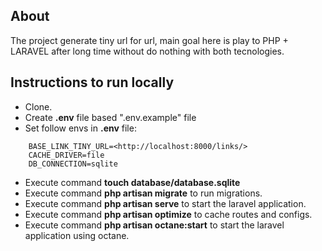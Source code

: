 ## About

The project generate tiny url for url, main goal here is play to PHP + LARAVEL after long time without do nothing with both tecnologies.

## Instructions to run locally

- Clone.
- Create **.env** file based ".env.example" file
- Set follow envs in **.env** file:
```
    BASE_LINK_TINY_URL=<http://localhost:8000/links/>
    CACHE_DRIVER=file
    DB_CONNECTION=sqlite
```
- Execute command **touch database/database.sqlite** 
- Execute command **php artisan migrate** to run migrations.
- Execute command **php artisan serve** to start the laravel application.
- Execute command **php artisan optimize** to cache routes and configs.
- Execute command **php artisan octane:start** to start the laravel application using octane.